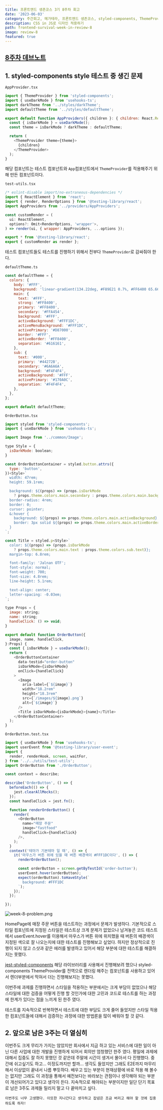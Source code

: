 ```yaml
---
title: 프론트엔드 생존코스 3기 8주차 회고
date: '2023-06-03'
category: 주간회고, 메가테라, 프론트엔드 생존코스, styled-components, ThemeProvider, jest, React testing library,
description: CSS in JS로 디자인 적용하기
path: frontend-survival-week-in-review-8
image: review-8
featured: true
---
```


## [8주차 데브노트](https://jin-11.gitbook.io/jin-devnote/week8)

## 1. styled-components style 테스트 중 생긴 문제

`AppProvider.tsx`

```js
import { ThemeProvider } from 'styled-components';
import { useDarkMode } from 'usehooks-ts';
import darkTheme from '../styles/darkTheme';
import defaultTheme from '../styles/defaultTheme';

export default function AppProviders({ children }: { children: React.ReactNode }) {
  const { isDarkMode } = useDarkMode();
  const theme = isDarkMode ? darkTheme : defaultTheme;

  return (
    <ThemeProvider theme={theme}>
      {children}
    </ThemeProvider>
  );
}
```

해당 컴포넌트는 테스트 컴포넌트와 `App`컴포넌트에서 `ThemeProvider`를 적용해주기 위해 만든 컴포넌트이다.

`test-utils.tsx`

```js
/* eslint-disable import/no-extraneous-dependencies */
import { ReactElement } from 'react';
import { render, RenderOptions } from '@testing-library/react';
import AppProviders from '../providers/AppProviders';

const customRender = (
  ui: ReactElement,
  options?: Omit<RenderOptions, 'wrapper'>,
) => render(ui, { wrapper: AppProviders, ...options });

export * from '@testing-library/react';
export { customRender as render };
```

테스트 컴포넌트들도 테스트를 진행하기 위해서 전부다 `ThemeProvider`로 감싸줘야 한다.

`defaultTheme.ts`

```js
const defaultTheme = {
  colors: {
    body: '#FFF',
    background: 'linear-gradient(134.22deg, #F89E21 0.7%, #FF6400 65.66%)',
    main: {
      text: '#FFF',
      strong: '#FF8400',
      primary: '#FF8400',
      secondary: '#FFA454',
      background: '#FFF',
      activeBackground: '#FFF1DC',
      activeMenuBackground: '#FFF1DC',
      activePrimary: '#D87000',
      border: '#FFF',
      activeBorder: '#FF8400',
      separation: '#616161',
    },
    sub: {
      text: '#000',
      primary: '#44272B',
      secondary: '#6A6A6A',
      background: '#F4F4F4',
      activeBackground: '#FFF',
      activePrimary: '#170A0C',
      separation: '#F4F4F4',
    },
  },
};

export default defaultTheme;
```

`OrderButton.tsx`

```js
import styled from 'styled-components';
import { useDarkMode } from 'usehooks-ts';

import Image from '../common/Image';

type Style = {
  isDarkMode: boolean;
}

const OrderButtonContainer = styled.button.attrs({
  type: 'button',
})<Style>`
  width: 47rem;
  height: 59.1rem;

  background: ${(props) => (props.isDarkMode
    ? props.theme.colors.main.secondary : props.theme.colors.main.background)};
  border-radius: 4rem;
  border: 0;
  cursor: pointer;
  &:hover {
    background: ${(props) => props.theme.colors.main.activeBackground};
    border: 3px solid ${(props) => props.theme.colors.main.activeBorder};
  }
`;

const Title = styled.p<Style>`
  color: ${(props) => (props.isDarkMode
    ? props.theme.colors.main.text : props.theme.colors.sub.text)};
  margin-top: 6.8rem;

  font-family: 'Jalnan OTF';
  font-style: normal;
  font-weight: 700;
  font-size: 4.8rem;
  line-height: 5.1rem;

  text-align: center;
  letter-spacing: -0.03em;
`;

type Props = {
  image: string;
  name: string;
  handleClick: () => void;
}

export default function OrderButton({
  image, name, handleClick,
}:Props) {
  const { isDarkMode } = useDarkMode();
  return (
    <OrderButtonContainer
      data-testid="order-button"
      isDarkMode={isDarkMode}
      onClick={handleClick}
    >
      <Image
        aria-label={`${image}`}
        width="18.2rem"
        height="18.3rem"
        src={`/images/${image}.png`}
        alt={`${image}`}
      />
      <Title isDarkMode={isDarkMode}>{name}</Title>
    </OrderButtonContainer>
  );
}
```

`OrderButton.test.tsx`

```js
import { useDarkMode } from 'usehooks-ts';
import userEvent from '@testing-library/user-event';
import {
  render, renderHook, screen, waitFor,
} from '../../utils/test-utils';
import OrderButton from './OrderButton';

const context = describe;

describe('OrderButton', () => {
  beforeEach(() => {
    jest.clearAllMocks();
  });
  const handleClick = jest.fn();

  function renderOrderButton() {
    render(
      <OrderButton
        name="매장 주문"
        image="fastfood"
        handleClick={handleClick}
      />,
    );
  }
  context('테마가 기본테마 일 때', () => {
    it('마우스가 버튼 위에 있을 때 버튼 배경색이 #FFF1DC이다', () => {
      renderOrderButton();

      const orderButton = screen.getByTestId('order-button');
      userEvent.hover(orderButton);
      expect(orderButton).toHaveStyle(`
        background: #FFF1DC
      `);
    });
  });

});
```

![week-8-problem.png](/images/frontend-survival-week-in-review-8/week-8-problem.png)

HomePage에 매장 주문 버튼을 테스트하는 과정에서 문제가 발생하다.
기본적으로 스타일 컴포넌트에 지정된 스타일은 테스트상 크게 문제가 없었으나 남겨놓은 코드 테스트에서 userEvent.hover를 이용해서 마우스가 버튼 위에 위치했을 때 버튼의 배경색이 지정된 색으로 잘 나오는지에 대한 테스트를 진행해보고 싶었다. 하지만 정상적으로 진행이 되지 않고 스샷과 같은 에러를 발생하고 있어서 해당 부분에 대한 테스트를 해결하지는 못했다.

[jest-styled-components](https://github.com/styled-components/jest-styled-components) 해당 라이브러리를 사용해서 진행해보려 했으나
styled-components ThemeProvider를 전역으로 렌더링 해주는 컴포넌트를 사용하고 있어서 렌더부분에서 막혀서 더는 진행해보지는 못했다.

이번주에 과제를 진행하면서 스타일을 적용하는 부분에서는 크게 부담이 없었으나 해당 스타일에 대한 검증을 어떻게 진행 할 것인가에 대한 고민과 코드로 테스트를 하는 과정에 한계가 있다는 점을 느끼게 된 한주 였다.

테스트를 지속적으로 반복하면서 테스트에 대한 부담도 크게 줄어 들었지만 스타일 적용한 컴포넌트들에 대해서 검증하는 과정에 대한 방법론을 많이 배워야 할 것 같다.

## 2. 앞으로 남은 3주는 더 열심히

이번주도 크게 무리가 가지는 않았지만 회사에서 지금 하고 있는 서비스에 대한 일이 아닌 다른 사업에 대한 개발을 진행하게 되어서 회의만 엄청했던 한주 였다.
평일에 과제에 대해서 집중도 잘 하지 못했던 것 같은데 주말에 시간이 생겨서 몰아서 다 진행했다.
중간에 쉬고싶기도 하고... 이정도까지만 할까... 생각도 들었지만 그래도 E2E까지 마무리해서 이상없이 끝내서 나름 뿌듯하다.
배우고 있는 부분이 현재상황에 바로 적용 해 볼수는 없지만 그래도 이 과정을 통해서 예전보다는 바라보는 관점이나 생각해야 되는 부분이 개선되어가고 있다고 생각이 든다.
지속적으로 해야되는 부분이지만 일단 단기 목표로 남은 3주도 과제들 밀리지 말고 다 끝마치고 싶다.

`이번주도 너무 고생했다. 이또한 지나간다고 생각하고 잡념은 조금 버리고 해야 할 것에 집중하도록 하자!`<br />
